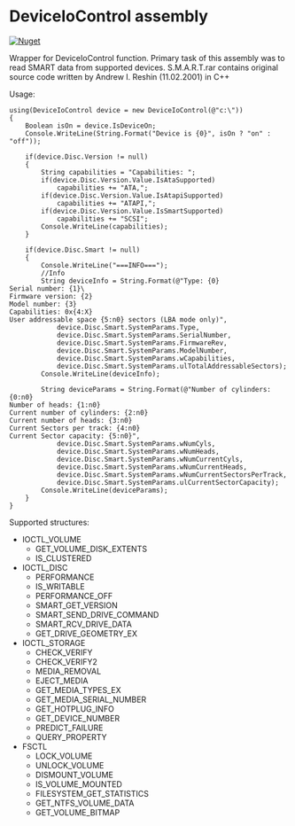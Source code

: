 # DeviceIoControl assembly

[![Nuget](https://img.shields.io/nuget/v/AlphaOmega.DeviceIoControl)](https://www.nuget.org/packages/AlphaOmega.DeviceIoControl)

Wrapper for DeviceIoControl function. Primary task of this assembly was to read SMART data from supported devices.
S.M.A.R.T.rar contains original source code written by Andrew I. Reshin (11.02.2001) in C++

Usage:

    using(DeviceIoControl device = new DeviceIoControl(@"c:\"))
    {
        Boolean isOn = device.IsDeviceOn;
        Console.WriteLine(String.Format("Device is {0}", isOn ? "on" : "off"));

        if(device.Disc.Version != null)
        {
            String capabilities = "Capabilities: ";
            if(device.Disc.Version.Value.IsAtaSupported)
                capabilities += "ATA,";
            if(device.Disc.Version.Value.IsAtapiSupported)
                capabilities += "ATAPI,";
            if(device.Disc.Version.Value.IsSmartSupported)
                capabilities += "SCSI";
            Console.WriteLine(capabilities);
        }

        if(device.Disc.Smart != null)
        {
            Console.WriteLine("===INFO===");
            //Info
            String deviceInfo = String.Format(@"Type: {0}
    Serial number: {1}\
    Firmware version: {2}
    Model number: {3}
    Capabilities: 0x{4:X}
    User addressable space {5:n0} sectors (LBA mode only)",
                device.Disc.Smart.SystemParams.Type,
                device.Disc.Smart.SystemParams.SerialNumber,
                device.Disc.Smart.SystemParams.FirmwareRev,
                device.Disc.Smart.SystemParams.ModelNumber,
                device.Disc.Smart.SystemParams.wCapabilities,
                device.Disc.Smart.SystemParams.ulTotalAddressableSectors);
            Console.WriteLine(deviceInfo);

            String deviceParams = String.Format(@"Number of cylinders: {0:n0}
    Number of heads: {1:n0}
    Current number of cylinders: {2:n0}
    Current number of heads: {3:n0}
    Current Sectors per track: {4:n0}
    Current Sector capacity: {5:n0}",
                device.Disc.Smart.SystemParams.wNumCyls,
                device.Disc.Smart.SystemParams.wNumHeads,
                device.Disc.Smart.SystemParams.wNumCurrentCyls,
                device.Disc.Smart.SystemParams.wNumCurrentHeads,
                device.Disc.Smart.SystemParams.wNumCurrentSectorsPerTrack,
                device.Disc.Smart.SystemParams.ulCurrentSectorCapacity);
            Console.WriteLine(deviceParams);
        }
    }

Supported structures:
- IOCTL_VOLUME
  - GET_VOLUME_DISK_EXTENTS
  - IS_CLUSTERED
- IOCTL_DISC
  - PERFORMANCE
  - IS_WRITABLE
  - PERFORMANCE_OFF
  - SMART_GET_VERSION
  - SMART_SEND_DRIVE_COMMAND
  - SMART_RCV_DRIVE_DATA
  - GET_DRIVE_GEOMETRY_EX
- IOCTL_STORAGE
  - CHECK_VERIFY
  - CHECK_VERIFY2
  - MEDIA_REMOVAL
  - EJECT_MEDIA
  - GET_MEDIA_TYPES_EX
  - GET_MEDIA_SERIAL_NUMBER
  - GET_HOTPLUG_INFO
  - GET_DEVICE_NUMBER
  - PREDICT_FAILURE
  - QUERY_PROPERTY
- FSCTL
  - LOCK_VOLUME
  - UNLOCK_VOLUME
  - DISMOUNT_VOLUME
  - IS_VOLUME_MOUNTED
  - FILESYSTEM_GET_STATISTICS
  - GET_NTFS_VOLUME_DATA
  - GET_VOLUME_BITMAP